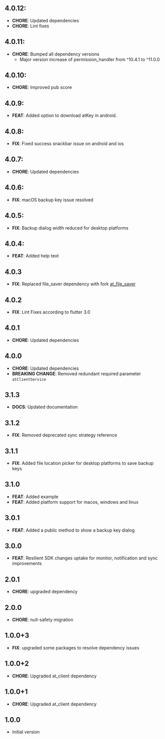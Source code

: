 ## 4.0.12:
- **CHORE**: Updated dependencies
- **CHORE**: Lint fixes

## 4.0.11:
- **CHORE**: Bumped all dependency versions
  - Major version increase of permission_handler from ^10.4.1 to ^11.0.0

## 4.0.10:
- **CHORE**: Improved pub score

## 4.0.9:
- **FEAT**: Added option to download atKey in android. 

## 4.0.8:
- **FIX**: Fixed success snackbar issue on android and ios

## 4.0.7:
- **CHORE**: Updated dependencies

## 4.0.6:
- **FIX**: macOS backup key issue resolved

## 4.0.5:
- **FIX**: Backup dialog width reduced for desktop platforms

## 4.0.4:
- **FEAT**: Added help text

## 4.0.3
- **FIX**: Replaced file_saver dependency with fork [at_file_saver](https://pub.dev/packages/at_file_saver)

## 4.0.2
- **FIX**: Lint Fixes according to flutter 3.0

## 4.0.1
- **CHORE**: Updated dependencies

## 4.0.0
- **CHORE**: Updated dependencies
- **BREAKING CHANGE**: Removed redundant required parameter `atClientService`

## 3.1.3
- **DOCS**: Updated documentation

## 3.1.2
- **FIX**: Removed deprecated sync strategy reference

## 3.1.1
- **FIX**: Added file location picker for desktop platforms to save backup keys

## 3.1.0
- **FEAT**: Added example
- **FEAT**: Added platform support for macos, windows and linux

## 3.0.1
-  **FEAT**: Added a public method to show a backup key dialog

## 3.0.0
- **FEAT**: Resilient SDK changes uptake for monitor, notification and sync improvements

## 2.0.1
- **CHORE**: upgraded dependency

## 2.0.0
- **CHORE**: null-safety migration

## 1.0.0+3
- **FIX**: upgraded some packages to resolve dependency issues

## 1.0.0+2
- **CHORE**: Upgraded at_client dependency

## 1.0.0+1
- **CHORE**: Upgraded at_client dependency

## 1.0.0
- Initial version